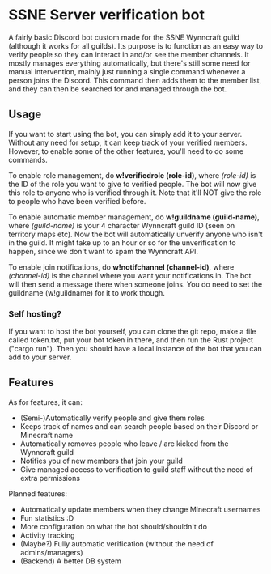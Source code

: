 # SSNE Server verification bot
A fairly basic Discord bot custom made for the SSNE Wynncraft guild (although it works for all guilds). Its purpose is to function as an easy way to verify people so they can interact in and/or see the member channels. It mostly manages everything automatically, but there's still some need for manual intervention, mainly just running a single command whenever a person joins the Discord. This command then adds them to the member list, and they can then be searched for and managed through the bot.

## Usage
If you want to start using the bot, you can simply add it to your server. Without any need for setup, it can keep track of your verified members. However, to enable some of the other features, you'll need to do some commands.

To enable role management, do __w!verifiedrole (role-id)__, where *(role-id)* is the ID of the role you want to give to verified people. The bot will now give this role to anyone who is verified through it. Note that it'll NOT give the role to people who have been verified before.

To enable automatic member management, do __w!guildname (guild-name)__, where *(guild-name)* is your 4 character Wynncraft guild ID (seen on territory maps etc). Now the bot will automatically unverify anyone who isn't in the guild. It might take up to an hour or so for the unverification to happen, since we don't want to spam the Wynncraft API.

To enable join notifications, do __w!notifchannel (channel-id)__, where *(channel-id)* is the channel where you want your notifications in. The bot will then send a message there when someone joins. You do need to set the guildname (w!guildname) for it to work though.

### Self hosting?
If you want to host the bot yourself, you can clone the git repo, make a file called token.txt, put your bot token in there, and then run the Rust project ("cargo run"). Then you should have a local instance of the bot that you can add to your server. 

## Features
As for features, it can:
- (Semi-)Automatically verify people and give them roles
- Keeps track of names and can search people based on their Discord or Minecraft name
- Automatically removes people who leave / are kicked from the Wynncraft guild
- Notifies you of new members that join your guild
- Give managed access to verification to guild staff without the need of extra permissions

Planned features:
- Automatically update members when they change Minecraft usernames
- Fun statistics :D
- More configuration on what the bot should/shouldn't do
- Activity tracking
- (Maybe?) Fully automatic verification (without the need of admins/managers)
- (Backend) A better DB system